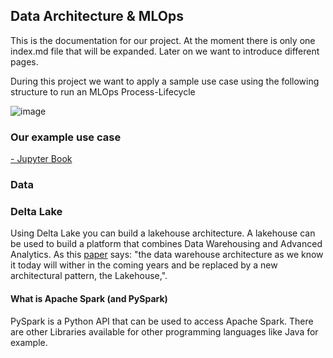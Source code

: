 ## Data Architecture & MLOps

This is the documentation for our project. At the moment there is only one index.md file that will be expanded. Later on we want to introduce different pages. 

During this project we want to apply a sample use case using the following structure to run an MLOps Process-Lifecycle

![image](https://user-images.githubusercontent.com/15960032/137945932-670a37ba-74e7-49dc-909a-e622d7c7bef3.png)


### Our example use case

[- Jupyter Book](notebooks.html)

### Data

### Delta Lake

Using Delta Lake you can build a lakehouse architecture. A lakehouse can be used to build a platform that combines Data Warehousing and Advanced Analytics. As this [paper](http://cidrdb.org/cidr2021/papers/cidr2021_paper17.pdf) says: "the data warehouse architecture as we know
it today will wither in the coming years and be replaced by a new
architectural pattern, the Lakehouse,". 

#### What is Apache Spark (and PySpark)

PySpark is a Python API that can be used to access Apache Spark. There are other Libraries available for other programming languages like Java for example. 

